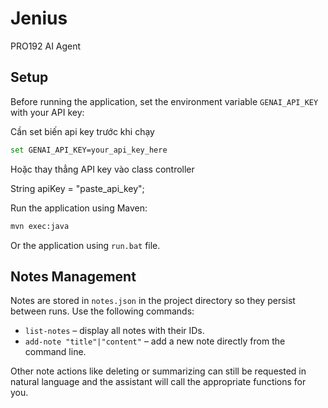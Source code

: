 # Jenius
PRO192 AI Agent

## Setup

Before running the application, set the environment variable `GENAI_API_KEY` with your API key:

Cần set biến api key trước khi chạy
```bash
set GENAI_API_KEY=your_api_key_here
```

Hoặc thay thẳng API key vào class controller

String apiKey = "paste_api_key";

Run the application using Maven:

```bash
mvn exec:java
```
Or the application using ```run.bat``` file.

## Notes Management

Notes are stored in `notes.json` in the project directory so they persist
between runs. Use the following commands:

- `list-notes` – display all notes with their IDs.
- `add-note "title"|"content"` – add a new note directly from the command line.

Other note actions like deleting or summarizing can still be requested in
natural language and the assistant will call the appropriate functions for you.
